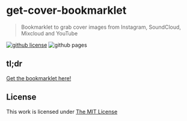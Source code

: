 # get-cover-bookmarklet

> Bookmarklet to grab cover images from Instagram, SoundCloud, Mixcloud and YouTube

[![github license](https://badgen.net/github/license/micromatch/micromatch)](ttps://opensource.org/licenses/MIT)
![github pages](https://github.com/idleberg/-get-cover-bookmarklet/workflows/github%20pages/badge.svg)

## tl;dr

[Get the bookmarklet here!](https://idleberg.github.io/get-cover-bookmarklet/)

## License

This work is licensed under [The MIT License](https://opensource.org/licenses/MIT)
